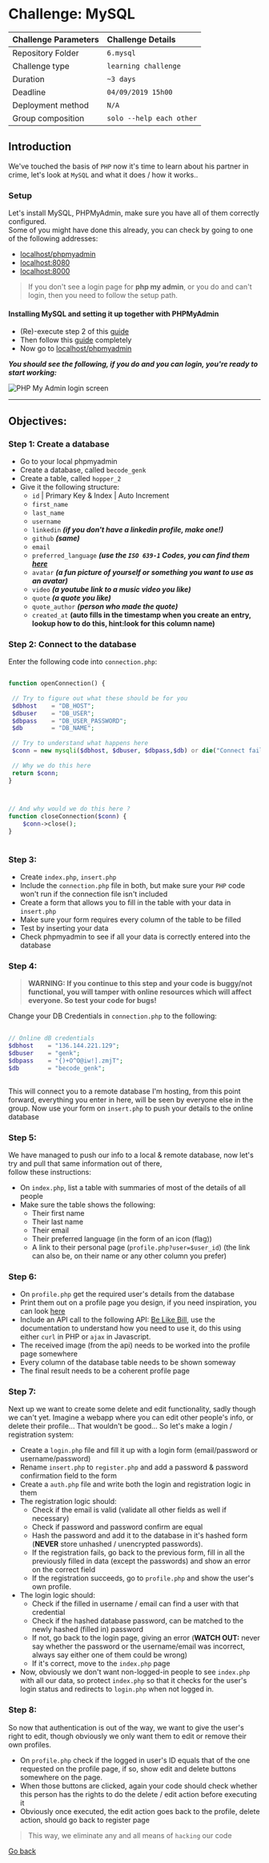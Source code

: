 # Challenge: MySQL

|Challenge Parameters  |Challenge Details              |
|:---------------------|:------------------------------|
|Repository Folder     |`6.mysql`                      |
|Challenge type        |`learning challenge`           |
|Duration              |`~3 days`                      |
|Deadline              |`04/09/2019 15h00`             |
|Deployment method     |`N/A`                          |
|Group composition     |`solo --help each other`       |


## Introduction
We've touched the basis of `PHP` now it's time to learn about his partner in crime, 
let's look at `MySQL` and what it does / how it works..


### Setup
Let's install MySQL, PHPMyAdmin, make sure you have all of them correctly configured. <br/>
Some of you might have done this already, you can check by going to one of the following addresses:
- [localhost/phpmyadmin](http://localhost/phpmyadmin)
- [localhost:8080](http://localhost:8080)
- [localhost:8000](http://localhost:8000)

> If you don't see a login page for **php my admin**, or you do and can't login, then you need to follow the setup path.

#### Installing MySQL and setting it up together with PHPMyAdmin
- (Re)-execute step 2 of this [guide](https://www.digitalocean.com/community/tutorials/how-to-install-linux-apache-mysql-php-lamp-stack-ubuntu-18-04#step-2-%E2%80%94-installing-mysql)
- Then follow this [guide](https://www.digitalocean.com/community/tutorials/how-to-install-and-secure-phpmyadmin-on-ubuntu-18-04) completely
- Now go to [localhost/phpmyadmin](http://localhost/phpmyadmin)

***You should see the following, if you do and you can login, you're ready to start working:***

![PHP My Admin login screen](./resources/phpmyadmin.png)

<hr/>




## Objectives:


### Step 1: Create a database
- Go to your local phpmyadmin
- Create a database, called `becode_genk`
- Create a table, called `hopper_2`
- Give it the following structure:
    - `id` | Primary Key & Index | Auto Increment
    - `first_name`
    - `last_name`
    - `username`
    - `linkedin` ***(if you don't have a linkedin profile, make one!)***
    - `github` ***(same)***
    - `email` 
    - `preferred_language` ***(use the `ISO 639-1` Codes, you can find them [here](https://www.constitution.org/lg/languagecode.html)***
    - `avatar` ***(a fun picture of yourself or something you want to use as an avatar)***
    - `video` ***(a youtube link to a music video you like)***
    - `quote` ***(a quote you like)***
    - `quote_author` ***(person who made the quote)***
    - `created_at` **(auto fills in the timestamp when you create an entry, lookup how to do this, hint:look for this column name)**

<!--    - `belikebill` ***(You have to get a picture from [here](https://www.belikebill.ga/), fill in your details and generate a fun picture.-->
<!--Then upload it anywhere and enter the URL of the picture in the `avatar` column)***  -->

### Step 2: Connect to the database
Enter the following code into `connection.php`:

`````php

function openConnection() {
    
 // Try to figure out what these should be for you
 $dbhost    = "DB_HOST";
 $dbuser    = "DB_USER";
 $dbpass    = "DB_USER_PASSWORD";
 $db        = "DB_NAME";
 
 // Try to understand what happens here 
 $conn = new mysqli($dbhost, $dbuser, $dbpass,$db) or die("Connect failed: %s\n". $conn->error);
 
 // Why we do this here
 return $conn;
}



// And why would we do this here ?
function closeConnection($conn) {
    $conn->close();
}
 
`````

### Step 3: 
- Create `index.php`, `insert.php`
- Include the `connection.php` file in both, but make sure your `PHP` code won't run if the connection file isn't included
- Create a form that allows you to fill in the table with your data in `insert.php`
- Make sure your form requires every column of the table to be filled
- Test by inserting your data
- Check phpmyadmin to see if all your data is correctly entered into the database


### Step 4:
> **WARNING: If you continue to this step and your code is buggy/not functional, you will tamper with online resources which will affect everyone. So test your code for bugs!**

Change your DB Credentials in `connection.php` to the following:
`````php
  
// Online dB credentials
$dbhost    = "136.144.221.129";
$dbuser    = "genk";
$dbpass    = "{)+O^O@iw!].zmjT";
$db        = "becode_genk";
 
 `````
        
This will connect you to a remote database I'm hosting, from this point forward, everything you enter in here, will be seen by everyone else in the group.
Now use your form on `insert.php` to push your details to the online database
 
### Step 5:
We have managed to push our info to a local & remote database, now let's try and pull that same information out of there,<br/>
follow these instructions:

- On `index.php`, list a table with summaries of most of the details of all people
- Make sure the table shows the following:
    - Their first name
    - Their last name
    - Their email
    - Their preferred language (in the form of an icon (flag))
    - A link to their personal page (`profile.php?user=$user_id`) (the link can also be, on their name or any other column you prefer)


### Step 6:
- On `profile.php` get the required user's details from the database
- Print them out on a profile page you design, if you need inspiration, you can look [here](https://www.google.com/search?q=profile+page+design&source=lnms&tbm=isch&sa=X&ved=0ahUKEwis5Juh07HkAhUIJFAKHeJKASYQ_AUIESgB&biw=2560&bih=1297#imgrc=jjirWCPSxqfBFM:)
- Include an API call to the following API: [Be Like Bill](https://github.com/gautamkrishnar/Be-Like-Bill), use the documentation to understand how you need to use it, do this using either `curl` in PHP or `ajax` in Javascript.
- The received image (from the api) needs to be worked into the profile page somewhere
- Every column of the database table needs to be shown someway
- The final result needs to be a coherent profile page


### Step 7:
Next up we want to create some delete and edit functionality, sadly though we can't yet.
Imagine a webapp where you can edit other people's info, or delete their profile... That wouldn't be good... 
So let's make a login / registration system:

- Create a `login.php` file and fill it up with a login form (email/password or username/password)
- Rename `insert.php` to `register.php` and add a password & password confirmation field to the form
- Create a `auth.php` file and write both the login and registration logic in them
- The registration logic should:
    - Check if the email is valid (validate all other fields as well if necessary)
    - Check if password and password confirm are equal
    - Hash the password and add it to the database in it's hashed form (**NEVER** store unhashed / unencrypted passwords).
    - If the registration fails, go back to the previous form, fill in all the previously filled in data (except the passwords) and show an error on the correct field
    - If the registration succeeds, go to `profile.php` and show the user's own profile.
- The login logic should:
    - Check if the filled in username / email can find a user with that credential
    - Check if the hashed database password, can be matched to the newly hashed (filled in) password
    - If not, go back to the login page, giving an error (**WATCH OUT:** never say whether the password or the username/email was incorrect, always say either one of them could be wrong) 
    - If it's correct, move to the `index.php` page
- Now, obviously we don't want non-logged-in people to see `index.php` with all our data, so protect `index.php` so that it checks for the user's login status and redirects to `login.php` when not logged in.



### Step 8:
So now that authentication is out of the way, we want to give the user's right to edit, though obviously we only want them to edit or remove their own profiles.

- On `profile.php` check if the logged in user's ID equals that of the one requested on the profile page, if so, show edit and delete buttons somewhere on the page.
- When those buttons are clicked, again your code should check whether this person has the rights to do the delete / edit action before executing it
- Obviously once executed, the edit action goes back to the profile, delete action, should go back to register page 

> This way, we eliminate any and all means of `hacking` our code



    
    
[Go back](../)